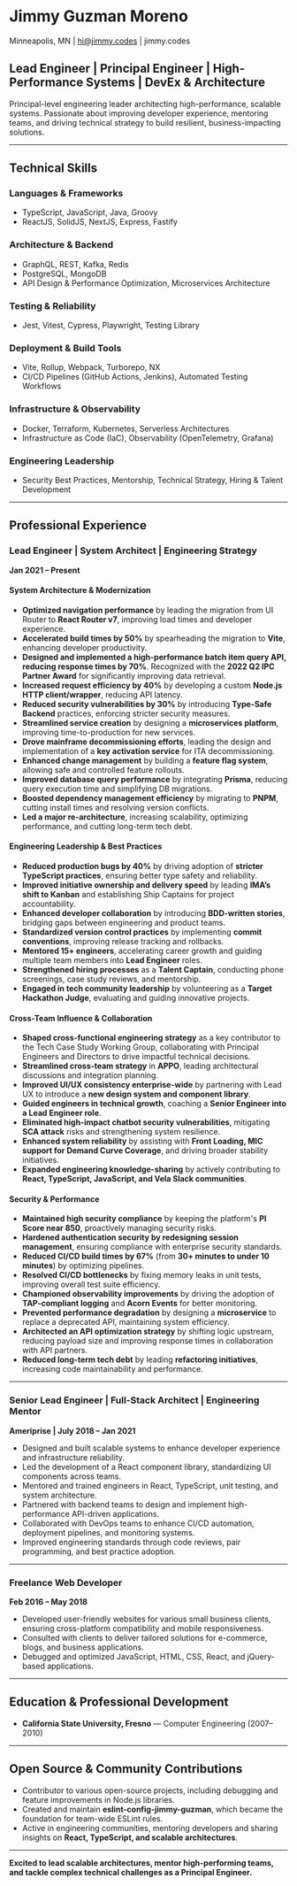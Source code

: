 # Jimmy Guzman Moreno

Minneapolis, MN | [hi@jimmy.codes](mailto:hi@jimmy.codes) | jimmy.codes

## **Lead Engineer | Principal Engineer | High-Performance Systems | DevEx & Architecture**

Principal-level engineering leader architecting high-performance, scalable systems. Passionate about improving developer experience, mentoring teams, and driving technical strategy to build resilient, business-impacting solutions.

---

## **Technical Skills**

### **Languages & Frameworks**

- TypeScript, JavaScript, Java, Groovy
- ReactJS, SolidJS, NextJS, Express, Fastify

### **Architecture & Backend**

- GraphQL, REST, Kafka, Redis
- PostgreSQL, MongoDB
- API Design & Performance Optimization, Microservices Architecture

### **Testing & Reliability**

- Jest, Vitest, Cypress, Playwright, Testing Library

### **Deployment & Build Tools**

- Vite, Rollup, Webpack, Turborepo, NX
- CI/CD Pipelines (GitHub Actions, Jenkins), Automated Testing Workflows

### **Infrastructure & Observability**

- Docker, Terraform, Kubernetes, Serverless Architectures
- Infrastructure as Code (IaC), Observability (OpenTelemetry, Grafana)

### **Engineering Leadership**

- Security Best Practices, Mentorship, Technical Strategy, Hiring & Talent Development

---

## **Professional Experience**

### **Lead Engineer | System Architect | Engineering Strategy**

**Jan 2021 – Present**

#### **System Architecture & Modernization**

- **Optimized navigation performance** by leading the migration from UI Router to **React Router v7**, improving load times and developer experience.
- **Accelerated build times by 50%** by spearheading the migration to **Vite**, enhancing developer productivity.
- **Designed and implemented a high-performance batch item query API, reducing response times by 70%**. Recognized with the **2022 Q2 IPC Partner Award** for significantly improving data retrieval.
- **Increased request efficiency by 40%** by developing a custom **Node.js HTTP client/wrapper**, reducing API latency.
- **Reduced security vulnerabilities by 30%** by introducing **Type-Safe Backend** practices, enforcing stricter security measures.
- **Streamlined service creation** by designing a **microservices platform**, improving time-to-production for new services.
- **Drove mainframe decommissioning efforts**, leading the design and implementation of a **key activation service** for ITA decommissioning.
- **Enhanced change management** by building a **feature flag system**, allowing safe and controlled feature rollouts.
- **Improved database query performance** by integrating **Prisma**, reducing query execution time and simplifying DB migrations.
- **Boosted dependency management efficiency** by migrating to **PNPM**, cutting install times and resolving version conflicts.
- **Led a major re-architecture**, increasing scalability, optimizing performance, and cutting long-term tech debt.

#### **Engineering Leadership & Best Practices**

- **Reduced production bugs by 40%** by driving adoption of **stricter TypeScript practices**, ensuring better type safety and reliability.
- **Improved initiative ownership and delivery speed** by leading **IMA’s shift to Kanban** and establishing Ship Captains for project accountability.
- **Enhanced developer collaboration** by introducing **BDD-written stories**, bridging gaps between engineering and product teams.
- **Standardized version control practices** by implementing **commit conventions**, improving release tracking and rollbacks.
- **Mentored 15+ engineers**, accelerating career growth and guiding multiple team members into **Lead Engineer** roles.
- **Strengthened hiring processes** as a **Talent Captain**, conducting phone screenings, case study reviews, and mentorship.
- **Engaged in tech community leadership** by volunteering as a **Target Hackathon Judge**, evaluating and guiding innovative projects.

#### **Cross-Team Influence & Collaboration**

- **Shaped cross-functional engineering strategy** as a key contributor to the Tech Case Study Working Group, collaborating with Principal Engineers and Directors to drive impactful technical decisions.
- **Streamlined cross-team strategy** in **APPO**, leading architectural discussions and integration planning.
- **Improved UI/UX consistency enterprise-wide** by partnering with Lead UX to introduce a **new design system and component library**.
- **Guided engineers in technical growth**, coaching a **Senior Engineer into a Lead Engineer role**.
- **Eliminated high-impact chatbot security vulnerabilities**, mitigating **SCA attack** risks and strengthening system resilience.
- **Enhanced system reliability** by assisting with **Front Loading, MIC support for Demand Curve Coverage**, and driving broader stability initiatives.
- **Expanded engineering knowledge-sharing** by actively contributing to **React, TypeScript, JavaScript, and Vela Slack communities**.

#### **Security & Performance**

- **Maintained high security compliance** by keeping the platform's **PI Score near 850**, proactively managing security risks.
- **Hardened authentication security by redesigning session management**, ensuring compliance with enterprise security standards.
- **Reduced CI/CD build times by 67%** (from **30+ minutes to under 10 minutes**) by optimizing pipelines.
- **Resolved CI/CD bottlenecks** by fixing memory leaks in unit tests, improving overall test suite efficiency.
- **Championed observability improvements** by driving the adoption of **TAP-compliant logging** and **Acorn Events** for better monitoring.
- **Prevented performance degradation** by designing a **microservice** to replace a deprecated API, maintaining system efficiency.
- **Architected an API optimization strategy** by shifting logic upstream, reducing payload size and improving response times in collaboration with API partners.
- **Reduced long-term tech debt** by leading **refactoring initiatives**, increasing code maintainability and performance.

---

### **Senior Lead Engineer | Full-Stack Architect | Engineering Mentor**

**Ameriprise | July 2018 – Jan 2021**

- Designed and built scalable systems to enhance developer experience and infrastructure reliability.
- Led the development of a React component library, standardizing UI components across teams.
- Mentored and trained engineers in React, TypeScript, unit testing, and system architecture.
- Partnered with backend teams to design and implement high-performance API-driven applications.
- Collaborated with DevOps teams to enhance CI/CD automation, deployment pipelines, and monitoring systems.
- Improved engineering standards through code reviews, pair programming, and best practice adoption.

---

### **Freelance Web Developer**

**Feb 2016 – May 2018**

- Developed user-friendly websites for various small business clients, ensuring cross-platform compatibility and mobile responsiveness.
- Consulted with clients to deliver tailored solutions for e-commerce, blogs, and business applications.
- Debugged and optimized JavaScript, HTML, CSS, React, and jQuery-based applications.

---

## **Education & Professional Development**

- **California State University, Fresno** — Computer Engineering (2007–2010)

---

## **Open Source & Community Contributions**

- Contributor to various open-source projects, including debugging and feature improvements in Node.js libraries.
- Created and maintain **eslint-config-jimmy-guzman**, which became the foundation for team-wide ESLint rules.
- Active in engineering communities, mentoring developers and sharing insights on **React, TypeScript, and scalable architectures**.

---

**Excited to lead scalable architectures, mentor high-performing teams, and tackle complex technical challenges as a Principal Engineer.**
